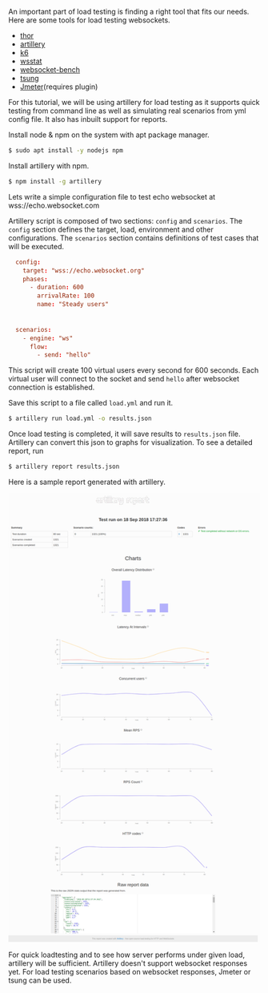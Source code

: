 <!--
.. title: How To Load Testing WebSockets?
.. slug: guide-to-load-testing-websockets
.. date: 2018-09-24 14:21:21 UTC+05:30
.. tags: devops, load-testing
.. category:
.. link:
.. description: How to load test web sockets with modern load testing tools
.. type: text
-->

An important part of load testing is finding a right tool that fits our needs. Here are some tools for load testing websockets.

- [thor][thor]
- [artillery][artillery]
- [k6][k6]
- [wsstat][wsstat]
- [websocket-bench][websocket-bench]
- [tsung][tsung]
- [Jmeter][jmeter](requires plugin)


For this tutorial, we will be using artillery for load testing as it supports quick testing from command line as well as simulating real scenarios from yml config file. It also has inbuilt support for reports.

Install node & npm on the system with apt package manager.

```sh
$ sudo apt install -y nodejs npm
```

Install artillery with npm.

```sh
$ npm install -g artillery
```

Lets write a simple configuration file to test echo websocket at wss://echo.websocket.com

Artillery script is composed of two sections: `config` and `scenarios`. The `config` section defines the target, load, environment and other configurations. The `scenarios` section contains definitions of test cases that will be executed.


```conf
  config:
    target: "wss://echo.websocket.org"
    phases:
      - duration: 600
        arrivalRate: 100
        name: "Steady users"


  scenarios:
    - engine: "ws"
      flow:
        - send: "hello"
```

This script will create 100 virtual users every second for 600 seconds. Each virtual user will connect to the socket and send `hello` after websocket connection is established.

Save this script to a file called `load.yml` and run it.

```sh
$ artillery run load.yml -o results.json
```

Once load testing is completed, it will save results to `results.json` file. Artillery can convert this json to graphs for visualization. To see a detailed report, run


```sh
$ artillery report results.json
```

Here is a sample report generated with artillery.

<p align="center">
<img src="/images/load-testing-report.png" />
</p>

For quick loadtesting and to see how server performs under given load, artillery will be sufficient. Artillery doesn't support websocket responses yet. For load testing scenarios based on websocket responses, Jmeter or tsung can be used.


[Thor]: https://www.npmjs.com/package/thor
[artillery]: https://www.npmjs.com/package/thor
[k6]: https://github.com/loadimpact/k6
[wsstat]: https://github.com/Fitblip/wsstat
[websocket-bench]: https://github.com/M6Web/websocket-bench
[tsung]: https://github.com/processone/tsung
[jmeter]: https://jmeter.apache.org/
